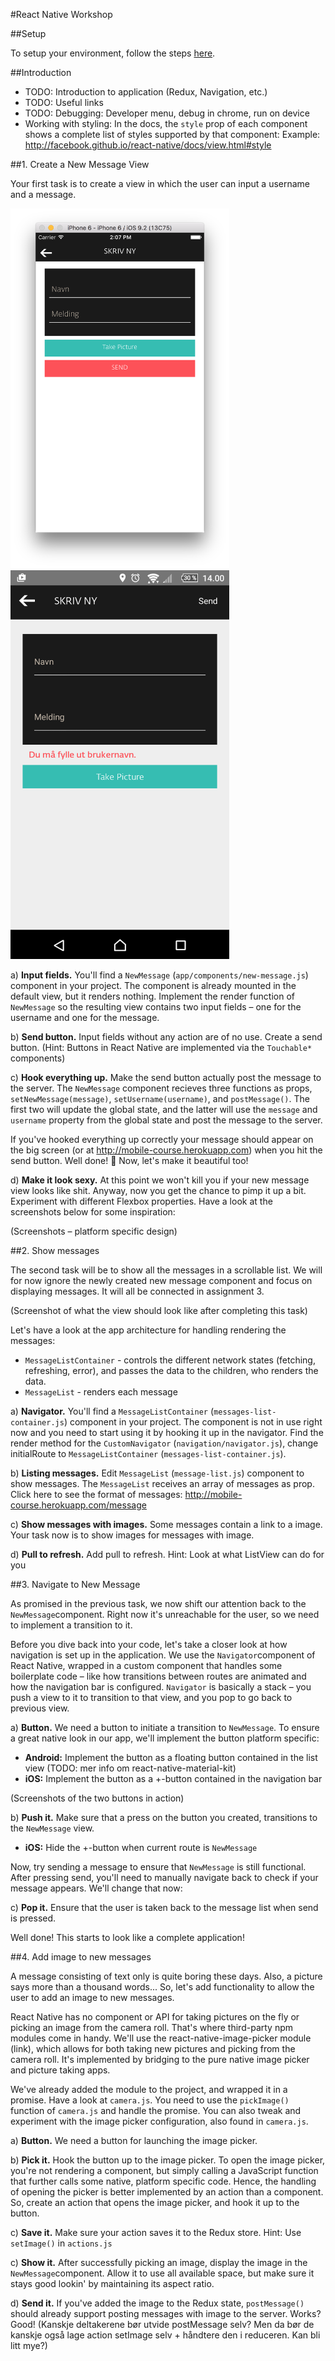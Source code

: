 #React Native Workshop

##Setup

To setup your environment, follow the steps [here](setup.md). 

##Introduction
- TODO: Introduction to application (Redux, Navigation, etc.)
- TODO: Useful links
- TODO: Debugging: Developer menu, debug in chrome, run on device
- Working with styling: In the docs, the `style` prop of each component shows a complete list of styles supported by that component: Example: http://facebook.github.io/react-native/docs/view.html#style

##1. Create a New Message View

Your first task is to create a view in which the user can input a username and a message.

  <img src="https://raw.githubusercontent.com/bekk/react-native-workshop/master/screenshots/ios-new-message.png" alt="Image of IOS new message screen" width="350" />
  <img src="https://raw.githubusercontent.com/bekk/react-native-workshop/master/screenshots/android-new-message-error.png" alt="Image of Android new message screen" width="350" /> 

a) __Input fields.__ You'll find a `NewMessage` (`app/components/new-message.js`) component in your project. The component is already mounted in the default view, but it renders nothing. Implement the render function of `NewMessage` so the resulting view contains two input fields – one for the username and one for the message.

b) __Send button.__ Input fields without any action are of no use. Create a send button. (Hint: Buttons in React Native are implemented via the `Touchable*` components)

c) __Hook everything up.__ Make the send button actually post the message to the server. The `NewMessage` component recieves three functions as props, `setNewMessage(message)`, `setUsername(username)`, and `postMessage()`. The first two will update the global state, and the latter will use the `message` and `username` property from the global state and post the message to the server.

If you've hooked everything up correctly your message should appear on the big screen (or at http://mobile-course.herokuapp.com) when you hit the send button. Well done! :punch: Now, let's make it beautiful too!

d) __Make it look sexy.__ At this point we won't kill you if your new message view looks like shit. Anyway, now you get the chance to pimp it up a bit. Experiment with different Flexbox properties. Have a look at the screenshots below for some inspiration:

(Screenshots – platform specific design)

##2. Show messages

The second task will be to show all the messages in a scrollable list. We will for now ignore the newly created new message component and focus on displaying messages. It will all be connected in assignment 3.

(Screenshot of what the view should look like after completing this task)

Let's have a look at the app architecture for handling rendering the messages:

- `MessageListContainer` - controls the different network states (fetching, refreshing, error), and passes the data to the children, who renders the data.
- `MessageList` - renders each message

a) __Navigator.__ You'll find a `MessageListContainer` (`messages-list-container.js`) component in your project. The component is not in use right now and you need to start using it by hooking it up in the navigator. Find the render method for the `CustomNavigator` (`navigation/navigator.js`), change initialRoute to `MessageListContainer` (`messages-list-container.js`).

b) __Listing messages.__ Edit `MessageList` (`message-list.js`) component to show messages. The `MessageList` receives an array of messages as prop. Click here to see the format of messages:
http://mobile-course.herokuapp.com/message

c) __Show messages with images.__ Some messages contain a link to a image. Your task now is to show images for messages with image.

d) __Pull to refresh.__ Add pull to refresh. Hint: Look at what ListView can do for you

##3. Navigate to New Message

As promised in the previous task, we now shift our attention back to the `NewMessage`component. Right now it's unreachable for the user, so we need to implement a transition to it.

Before you dive back into your code, let's take a closer look at how navigation is set up in the application. We use the `Navigator`component of React Native, wrapped in a custom component that handles some boilerplate code – like how transitions between routes are animated and how the navigation bar is configured. `Navigator` is basically a stack – you push a view to it to transition to that view, and you pop to go back to previous view.

a) __Button.__ We need a button to initiate a transition to `NewMessage`. To ensure a great native look in our app, we'll implement the button platform specific:
 * __Android:__ Implement the button as a floating button contained in the list view (TODO: mer info om react-native-material-kit)
 * __iOS:__  Implement the button as a +-button contained in the navigation bar

(Screenshots of the two buttons in action)

b) __Push it.__ Make sure that a press on the button you created, transitions to the `NewMessage` view.
 * __iOS:__ Hide the +-button when current route is `NewMessage`

Now, try sending a message to ensure that `NewMessage` is still functional. After pressing send, you'll need to manually navigate back to check if your message appears. We'll change that now:

c) __Pop it.__ Ensure that the user is taken back to the message list when send is pressed.

Well done! This starts to look like a complete application!

##4. Add image to new messages

A message consisting of text only is quite boring these days. Also, a picture says more than a thousand words... So, let's add functionality to allow the user to add an image to new messages.

React Native has no component or API for taking pictures on the fly or picking an image from the camera roll. That's where third-party npm modules come in handy. We'll use the react-native-image-picker module (link), which allows for both taking new pictures and picking from the camera roll. It's implemented by bridging to the pure native image picker and picture taking apps.

We've already added the module to the project, and wrapped it in a promise. Have a look at `camera.js`. You need to use the  `pickImage()` function of `camera.js` and handle the promise. You can also tweak and experiment with the image picker configuration, also found in `camera.js`.

a) __Button.__ We need a button for launching the image picker.

b) __Pick it.__ Hook the button up to the image picker. To open the image picker, you're not rendering a component, but simply calling a JavaScript function that further calls some native, platform specific code. Hence, the handling of opening the picker is better implemented by an action than a component. So, create an action that opens the image picker, and hook it up to the button.

c) __Save it.__ Make sure your action saves it to the Redux store. Hint: Use `setImage()` in `actions.js`

c) __Show it.__ After successfully picking an image, display the image in the `NewMessage`component. Allow it to use all available space, but make sure it stays good lookin' by maintaining its aspect ratio.

d) __Send it.__ If you've added the image to the Redux state, `postMessage()` should already support posting messages with image to the server. Works? Good! (Kanskje deltakerene bør utvide postMessage selv? Men da bør de kanskje også lage action setImage selv + håndtere den i reduceren. Kan bli litt mye?)
